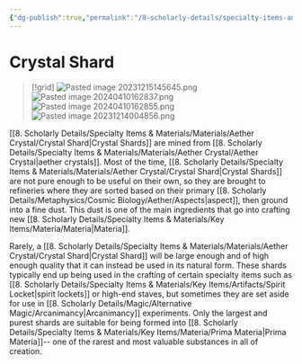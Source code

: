 ```yaml
---
{"dg-publish":true,"permalink":"/8-scholarly-details/specialty-items-and-materials/materials/aether-crystal/crystal-shard/","noteIcon":""}
---
```


# Crystal Shard 

>[!grid]
>![Pasted image 20231215145645.png](/img/user/x.%20Assets/Attachments/Pasted%20image%2020231215145645.png)
>![Pasted image 20240410162837.png](/img/user/x.%20Assets/Attachments/Pasted%20image%2020240410162837.png)
>![Pasted image 20240410162855.png](/img/user/x.%20Assets/Attachments/Pasted%20image%2020240410162855.png)
>![Pasted image 20231214004856.png](/img/user/x.%20Assets/Attachments/Pasted%20image%2020231214004856.png)

[[8. Scholarly Details/Specialty Items & Materials/Materials/Aether Crystal/Crystal Shard\|Crystal Shards]] are mined from [[8. Scholarly Details/Specialty Items & Materials/Materials/Aether Crystal/Aether Crystal\|aether crystals]]. Most of the time, [[8. Scholarly Details/Specialty Items & Materials/Materials/Aether Crystal/Crystal Shard\|Crystal Shards]] are not pure enough to be useful on their own, so they are brought to refineries where they are sorted based on their primary [[8. Scholarly Details/Metaphysics/Cosmic Biology/Aether/Aspects\|aspect]], then ground into a fine dust. This dust is one of the main ingredients that go into crafting new [[8. Scholarly Details/Specialty Items & Materials/Key Items/Materia/Materia\|Materia]]. 

Rarely, a [[8. Scholarly Details/Specialty Items & Materials/Materials/Aether Crystal/Crystal Shard\|Crystal Shard]] will be large enough and of high enough quality that it can instead be used in its natural form. These shards typically end up being used in the crafting of certain specialty items such as [[8. Scholarly Details/Specialty Items & Materials/Key Items/Artifacts/Spirit Locket\|spirit lockets]] or high-end staves, but sometimes they are set aside for use in [[8. Scholarly Details/Magic/Alternative Magic/Arcanimancy\|Arcanimancy]] experiments. Only the largest and purest shards are suitable for being formed into [[8. Scholarly Details/Specialty Items & Materials/Key Items/Materia/Prima Materia\|Prima Materia]]-- one of the rarest and most valuable substances in all of creation. 